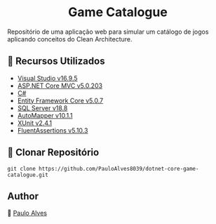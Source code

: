 <h1 align="center">Game Catalogue</h1>

Repositório de uma aplicação web para simular um catálogo de jogos aplicando conceitos do Clean Architecture.

## :wrench: Recursos Utilizados

- [Visual Studio v16.9.5](https://visualstudio.microsoft.com/pt-br/)
- [ASP.NET Core MVC v5.0.203](https://dotnet.microsoft.com/download/dotnet/5.0)
- [C#](https://docs.microsoft.com/pt-br/dotnet/csharp/getting-started/)
- [Entity Framework Core v5.0.7](https://docs.microsoft.com/pt-br/ef/core/)
- [SQL Server v18.8](https://www.microsoft.com/pt-br/sql-server/sql-server-downloads)
- [AutoMapper v10.1.1](https://automapper.org/)
- [XUnit v2.4.1](https://xunit.net/)
- [FluentAssertions v5.10.3](https://fluentassertions.com/)

## :floppy_disk: Clonar Repositório

`git clone https://github.com/PauloAlves8039/dotnet-core-game-catalogue.git`

## Author

:boy: [Paulo Alves](https://github.com/PauloAlves8039)
